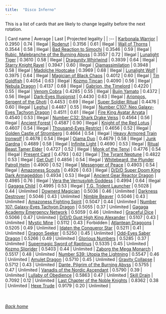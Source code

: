 ```yaml
---
title:  "Disco Inferno"
---
```


This is a list of cards that are likely to change legality before the next rotation.

| Card name | Average | Last | Projected legality |
| :-- |
[Karbonala Warrior](https://db.ygoprodeck.com/card/?search=Karbonala%20Warrior) | 0.2950 | 0.74 | Illegal |
[Rodenut](https://db.ygoprodeck.com/card/?search=Rodenut) | 0.3156 | 0.61 | Illegal |
[Wall of Thorns](https://db.ygoprodeck.com/card/?search=Wall%20of%20Thorns) | 0.3544 | 0.58 | Illegal |
[Bad Reaction to Simochi](https://db.ygoprodeck.com/card/?search=Bad%20Reaction%20to%20Simochi) | 0.3546 | 0.59 | Illegal |
[Rubic, Malebranche of the Burning Abyss](https://db.ygoprodeck.com/card/?search=Rubic,%20Malebranche%20of%20the%20Burning%20Abyss) | 0.3557 | 0.72 | Illegal |
[Lunalight Tiger](https://db.ygoprodeck.com/card/?search=Lunalight%20Tiger) | 0.3610 | 0.58 | Illegal |
[Dragunity Whirlwind](https://db.ygoprodeck.com/card/?search=Dragunity%20Whirlwind) | 0.3939 | 0.64 | Illegal |
[Starry Knight Rayel](https://db.ygoprodeck.com/card/?search=Starry%20Knight%20Rayel) | 0.3947 | 0.60 | Illegal |
[Ojamassimilation](https://db.ygoprodeck.com/card/?search=Ojamassimilation) | 0.3948 | 0.58 | Illegal |
[Madolche Hootcake](https://db.ygoprodeck.com/card/?search=Madolche%20Hootcake) | 0.3969 | 0.68 | Illegal |
[Lunalight Wolf](https://db.ygoprodeck.com/card/?search=Lunalight%20Wolf) | 0.3975 | 0.64 | Illegal |
[Magician of Black Chaos](https://db.ygoprodeck.com/card/?search=Magician%20of%20Black%20Chaos) | 0.4012 | 0.60 | Illegal |
[Tin Goldfish](https://db.ygoprodeck.com/card/?search=Tin%20Goldfish) | 0.4054 | 0.63 | Illegal |
[Kozmo Tincan](https://db.ygoprodeck.com/card/?search=Kozmo%20Tincan) | 0.4090 | 0.56 | Illegal |
[Nebula Dragon](https://db.ygoprodeck.com/card/?search=Nebula%20Dragon) | 0.4137 | 0.68 | Illegal |
[Gabrion, the Timelord](https://db.ygoprodeck.com/card/?search=Gabrion,%20the%20Timelord) | 0.4220 | 0.55 | Illegal |
[Venom Cobra](https://db.ygoprodeck.com/card/?search=Venom%20Cobra) | 0.4285 | 0.55 | Illegal |
[Bujin Yamato](https://db.ygoprodeck.com/card/?search=Bujin%20Yamato) | 0.4372 | 0.56 | Illegal |
[Dark-Eyes Illusionist](https://db.ygoprodeck.com/card/?search=Dark-Eyes%20Illusionist) | 0.4430 | 0.63 | Illegal |
[Arionpos, Serpent of the Ghoti](https://db.ygoprodeck.com/card/?search=Arionpos,%20Serpent%20of%20the%20Ghoti) | 0.4453 | 0.69 | Illegal |
[Super Soldier Ritual](https://db.ygoprodeck.com/card/?search=Super%20Soldier%20Ritual) | 0.4476 | 0.60 | Illegal |
[Leghul](https://db.ygoprodeck.com/card/?search=Leghul) | 0.4487 | 0.55 | Illegal |
[Number C107: Neo Galaxy-Eyes Tachyon Dragon](https://db.ygoprodeck.com/card/?search=Number%20C107:%20Neo%20Galaxy-Eyes%20Tachyon%20Dragon) | 0.4511 | 0.61 | Illegal |
[Fire King Avatar Arvata](https://db.ygoprodeck.com/card/?search=Fire%20King%20Avatar%20Arvata) | 0.4540 | 0.53 | Illegal |
[Number C32: Shark Drake Veiss](https://db.ygoprodeck.com/card/?search=Number%20C32:%20Shark%20Drake%20Veiss) | 0.4564 | 0.56 | Illegal |
[Ancient Forest](https://db.ygoprodeck.com/card/?search=Ancient%20Forest) | 0.4587 | 0.90 | Illegal |
[Knight of the Red Lotus](https://db.ygoprodeck.com/card/?search=Knight%20of%20the%20Red%20Lotus) | 0.4607 | 0.54 | Illegal |
[Thousand-Eyes Restrict](https://db.ygoprodeck.com/card/?search=Thousand-Eyes%20Restrict) | 0.4656 | 0.52 | Illegal |
[Golden Castle of Stromberg](https://db.ygoprodeck.com/card/?search=Golden%20Castle%20of%20Stromberg) | 0.4664 | 0.54 | Illegal |
[Heavy Armored Train Ironwolf](https://db.ygoprodeck.com/card/?search=Heavy%20Armored%20Train%20Ironwolf) | 0.4678 | 0.54 | Illegal |
[Ojama Duo](https://db.ygoprodeck.com/card/?search=Ojama%20Duo) | 0.4679 | 0.58 | Illegal |
[Junk Gardna](https://db.ygoprodeck.com/card/?search=Junk%20Gardna) | 0.4689 | 0.58 | Illegal |
[Infinite Light](https://db.ygoprodeck.com/card/?search=Infinite%20Light) | 0.4690 | 0.53 | Illegal |
[Ritual Beast Tamer Elder](https://db.ygoprodeck.com/card/?search=Ritual%20Beast%20Tamer%20Elder) | 0.4727 | 0.52 | Illegal |
[Monk of the Tenyi](https://db.ygoprodeck.com/card/?search=Monk%20of%20the%20Tenyi) | 0.4776 | 0.54 | Illegal |
[Present Card](https://db.ygoprodeck.com/card/?search=Present%20Card) | 0.4793 | 0.62 | Illegal |
[The Tyrant Neptune](https://db.ygoprodeck.com/card/?search=The%20Tyrant%20Neptune) | 0.4822 | 0.53 | Illegal |
[Get Out!](https://db.ygoprodeck.com/card/?search=Get%20Out!) | 0.4856 | 0.54 | Illegal |
[Whitebeard, the Plunder Patroll Helm](https://db.ygoprodeck.com/card/?search=Whitebeard,%20the%20Plunder%20Patroll%20Helm) | 0.4900 | 0.52 | Illegal |
[Messenger of Peace](https://db.ygoprodeck.com/card/?search=Messenger%20of%20Peace) | 0.4903 | 0.54 | Illegal |
[Amazoness Scouts](https://db.ygoprodeck.com/card/?search=Amazoness%20Scouts) | 0.4926 | 0.63 | Illegal |
[D/D/D Super Doom King Dark Armageddon](https://db.ygoprodeck.com/card/?search=D/D/D%20Super%20Doom%20King%20Dark%20Armageddon) | 0.4934 | 0.53 | Illegal |
[Ancient Gear Reactor Dragon](https://db.ygoprodeck.com/card/?search=Ancient%20Gear%20Reactor%20Dragon) | 0.4985 | 0.76 | Illegal |
[Vera the Vernusylph Goddess](https://db.ygoprodeck.com/card/?search=Vera%20the%20Vernusylph%20Goddess) | 0.4994 | 0.64 | Illegal |
[Gagaga Child](https://db.ygoprodeck.com/card/?search=Gagaga%20Child) | 0.4995 | 0.53 | Illegal |
[T.G. Trident Launcher](https://db.ygoprodeck.com/card/?search=T.G.%20Trident%20Launcher) | 0.5028 | 0.44 | Unlimited |
[Downerd Magician](https://db.ygoprodeck.com/card/?search=Downerd%20Magician) | 0.5036 | 0.46 | Unlimited |
[Darkness Destroyer](https://db.ygoprodeck.com/card/?search=Darkness%20Destroyer) | 0.5046 | 0.43 | Unlimited |
[Nimble Beaver](https://db.ygoprodeck.com/card/?search=Nimble%20Beaver) | 0.5046 | 0.43 | Unlimited |
[Amazoness Fighting Spirit](https://db.ygoprodeck.com/card/?search=Amazoness%20Fighting%20Spirit) | 0.5047 | 0.44 | Unlimited |
[Number 107: Galaxy-Eyes Tachyon Dragon](https://db.ygoprodeck.com/card/?search=Number%20107:%20Galaxy-Eyes%20Tachyon%20Dragon) | 0.5055 | 0.37 | Unlimited |
[Gagaga Academy Emergency Network](https://db.ygoprodeck.com/card/?search=Gagaga%20Academy%20Emergency%20Network) | 0.5059 | 0.46 | Unlimited |
[Graceful Dice](https://db.ygoprodeck.com/card/?search=Graceful%20Dice) | 0.5066 | 0.47 | Unlimited |
[D/D/D Gust High King Alexander](https://db.ygoprodeck.com/card/?search=D/D/D%20Gust%20High%20King%20Alexander) | 0.5107 | 0.43 | Unlimited |
[Mystic Mine](https://db.ygoprodeck.com/card/?search=Mystic%20Mine) | 0.5112 | 0.43 | Forbidden |
[Atlantean Dragoons](https://db.ygoprodeck.com/card/?search=Atlantean%20Dragoons) | 0.5205 | 0.49 | Unlimited |
[Idaten the Conqueror Star](https://db.ygoprodeck.com/card/?search=Idaten%20the%20Conqueror%20Star) | 0.5211 | 0.41 | Unlimited |
[Dragon Seeker](https://db.ygoprodeck.com/card/?search=Dragon%20Seeker) | 0.5250 | 0.45 | Unlimited |
[Odd-Eyes Saber Dragon](https://db.ygoprodeck.com/card/?search=Odd-Eyes%20Saber%20Dragon) | 0.5266 | 0.49 | Unlimited |
[Glorious Numbers](https://db.ygoprodeck.com/card/?search=Glorious%20Numbers) | 0.5285 | 0.37 | Unlimited |
[Supermagic Sword of Raptinus](https://db.ygoprodeck.com/card/?search=Supermagic%20Sword%20of%20Raptinus) | 0.5335 | 0.45 | Unlimited |
[Kozmo Sliprider](https://db.ygoprodeck.com/card/?search=Kozmo%20Sliprider) | 0.5403 | 0.44 | Unlimited |
[Zaborg the Mega Monarch](https://db.ygoprodeck.com/card/?search=Zaborg%20the%20Mega%20Monarch) | 0.5517 | 0.48 | Unlimited |
[Number S39: Utopia the Lightning](https://db.ygoprodeck.com/card/?search=Number%20S39:%20Utopia%20the%20Lightning) | 0.5547 | 0.46 | Unlimited |
[Amulet Dragon](https://db.ygoprodeck.com/card/?search=Amulet%20Dragon) | 0.5710 | 0.45 | Unlimited |
[Gravity Collapse](https://db.ygoprodeck.com/card/?search=Gravity%20Collapse) | 0.5712 | 0.43 | Unlimited |
[Dante, Pilgrim of the Burning Abyss](https://db.ygoprodeck.com/card/?search=Dante,%20Pilgrim%20of%20the%20Burning%20Abyss) | 0.5755 | 0.47 | Unlimited |
[Vanadis of the Nordic Ascendant](https://db.ygoprodeck.com/card/?search=Vanadis%20of%20the%20Nordic%20Ascendant) | 0.5790 | 0.39 | Unlimited |
[Lullaby of Obedience](https://db.ygoprodeck.com/card/?search=Lullaby%20of%20Obedience) | 0.5863 | 0.47 | Unlimited |
[Skill Drain](https://db.ygoprodeck.com/card/?search=Skill%20Drain) | 0.7092 | 0.12 | Unlimited |
[Last Chapter of the Noble Knights](https://db.ygoprodeck.com/card/?search=Last%20Chapter%20of%20the%20Noble%20Knights) | 0.8362 | 0.38 | Unlimited |
[Hexe Trude](https://db.ygoprodeck.com/card/?search=Hexe%20Trude) | 0.9179 | 0.20 | Unlimited |

<br>

###### [Back home](index)